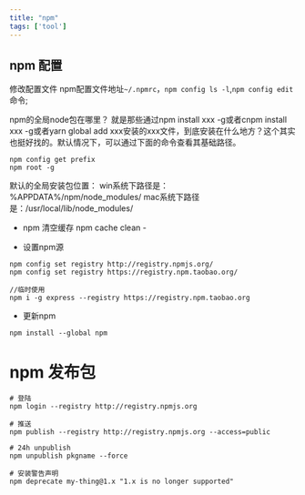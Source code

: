 ```yaml
---
title: "npm"
tags: ['tool']
---
```


## npm 配置
修改配置文件
npm配置文件地址`~/.npmrc`，`npm config ls -l`,`npm config edit`命令;

npm的全局node包在哪里？
就是那些通过npm install xxx -g或者cnpm install xxx -g或者yarn global add xxx安装的xxx文件，到底安装在什么地方？这个其实也挺好找的。默认情况下，可以通过下面的命令查看其基础路径。
```
npm config get prefix
npm root -g

```
默认的全局安装包位置：
win系统下路径是：%APPDATA%/npm/node_modules/
mac系统下路径是：/usr/local/lib/node_modules/


+ npm 清空缓存
npm cache clean -

+ 设置npm源

```
npm config set registry http://registry.npmjs.org/
npm config set registry https://registry.npm.taobao.org/

//临时使用
npm i -g express --registry https://registry.npm.taobao.org
```

+ 更新npm

```
npm install --global npm
```

# npm 发布包
```shell
# 登陆
npm login --registry http://registry.npmjs.org

# 推送
npm publish --registry http://registry.npmjs.org --access=public

# 24h unpublish
npm unpublish pkgname --force

# 安装警告声明
npm deprecate my-thing@1.x "1.x is no longer supported"
```
